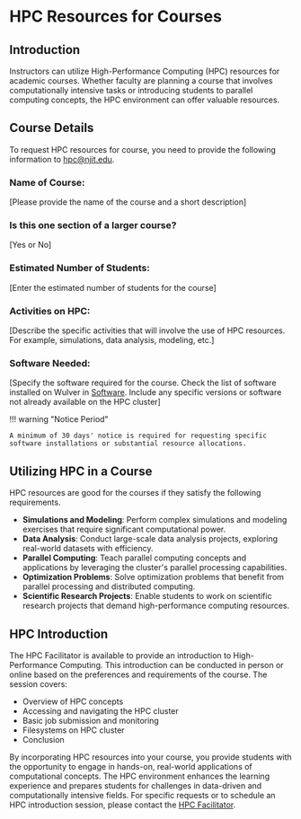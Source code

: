 # HPC Resources for Courses

## Introduction
Instructors can utilize High-Performance Computing (HPC) resources for academic courses. Whether faculty are planning a course that involves computationally intensive tasks or introducing students to parallel computing concepts, the HPC environment can offer valuable resources.

## Course Details
To request HPC resources for course, you need to provide the following information to [hpc@njit.edu](mailto:hpc@njit.edu). 

### Name of Course:
[Please provide the name of the course and a short description]

### Is this one section of a larger course?
[Yes or No]

### Estimated Number of Students:
[Enter the estimated number of students for the course]

### Activities on HPC:
[Describe the specific activities that will involve the use of HPC resources. For example, simulations, data analysis, modeling, etc.]

### Software Needed:
[Specify the software required for the course. Check the list of software installed on Wulver in [Software](../Software/index.md#software-list). Include any specific versions or software not already available on the HPC cluster] 

!!! warning "Notice Period"

    A minimum of 30 days' notice is required for requesting specific software installations or substantial resource allocations.

## Utilizing HPC in a Course
HPC resources are good for the courses if they satisfy the following requirements.

* **Simulations and Modeling**:
Perform complex simulations and modeling exercises that require significant computational power.
* **Data Analysis**:
Conduct large-scale data analysis projects, exploring real-world datasets with efficiency.
* **Parallel Computing**:
Teach parallel computing concepts and applications by leveraging the cluster's parallel processing capabilities.
* **Optimization Problems**:
Solve optimization problems that benefit from parallel processing and distributed computing.
* **Scientific Research Projects**:
Enable students to work on scientific research projects that demand high-performance computing resources.

## HPC Introduction
The HPC Facilitator is available to provide an introduction to High-Performance Computing. This introduction can be conducted in person or online based on the preferences and requirements of the course. The session covers:

* Overview of HPC concepts
* Accessing and navigating the HPC cluster
* Basic job submission and monitoring
* Filesystems on HPC cluster
* Conclusion

By incorporating HPC resources into your course, you provide students with the opportunity to engage in hands-on, real-world applications of computational concepts. The HPC environment enhances the learning experience and prepares students for challenges in data-driven and computationally intensive fields. For specific requests or to schedule an HPC introduction session, please contact the [HPC Facilitator](contact.md).






